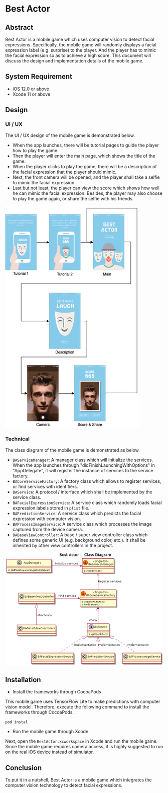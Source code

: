 # Best Actor

## Abstract

Best Actor is a mobile game which uses computer vision to detect facial expressions. Specifically, the mobile game will randomly displays a facial expression label (e.g. surprise) to the player. And the player has to mimic the facial expression so as to achieve a high score. This document will discuss the design and implementation details of the mobile game.

## System Requirement

- iOS 12.0 or above
- Xcode 11 or above

## Design

### UI / UX

The UI / UX design of the mobile game is demonstrated below.

- When the app launches, there will be tutorial pages to guide the player how to play the game.
- Then the player will enter the main page, which shows the title of the game.
- When the player clicks to play the game, there will be a description of the facial expression that the player should mimic.
- Next, the front camera will be opened, and the player shall take a selfie to mimic the facial expression.
- Last but not least, the player can view the score which shows how well he can mimic the facial expression. Besides, the player may also choose to play the game again, or share the selfie with his friends.

![ux](./Resources/ux.png)

### Technical

The class diagram of the mobile game is demonstrated as below.

- `BAServiceManager`: A manager class which will initialize the services. When the app launches through "didFinishLaunchingWithOptions" in "AppDelegate", it will register the instance of services to the service factory.
- `BACoreServiceFactory`: A factory class which allows to register services, or find services with identifiers.
- `BAService`: A protocol / interface which shall be implemented by the service class.
- `BAFacialExpressionService`: A service class which randomly loads facial expression labels stored in `plist` file.
- `BAPredictionService`: A service class which predicts the facial expression with computer vision.
- `BAProcessImageService`: A service class which processes the image captured from the device camera.
- `BABaseViewController`: A base / super view controller class which defines some generic UI (e.g. background color, etc.). It shall be inherited by other view controllers in the project.

![class diagram](./Resources/class_diagram.png)

## Installation

- Install the frameworks through CocoaPods

This mobile game uses TensorFlow Lite to make predictions with computer vision model. Therefore, execute the following command to install the frameworks through CocoaPods.

```
pod instal
```

- Run the mobile game through Xcode

Next, open the `BestActor.xcworkspace` in Xcode and run the mobile game. Since the mobile game requires camera access, it is highly suggested to run on the real iOS device instead of simulator.

## Conclusion

To put it in a nutshell, Best Actor is a mobile game which integrates the computer vision technology to detect facial expressions.